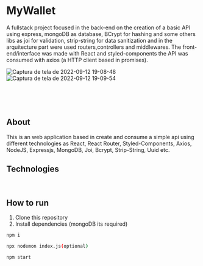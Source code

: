 # MyWallet

A fullstack project focused in the back-end  on the creation of a basic API using express, mongoDB as database, BCrypt for hashing and some others libs as joi for validation, strip-string for data sanitization and in the arquitecture part were used routers,controllers and middlewares. The front-end/interface was made with React and styled-components the API was consumed with axios (a HTTP client based in promises).

![Captura de tela de 2022-09-12 19-08-48](https://user-images.githubusercontent.com/99501431/189768036-08697604-4241-40e0-968f-c64d59714286.png)
![Captura de tela de 2022-09-12 19-09-54](https://user-images.githubusercontent.com/99501431/189768046-7a3cf82e-dda6-4744-9823-6cf8fadb57fe.png)


 <p align="center">

   <br />
   <br />
   <br />
 </p>

## About

This is an web application based in create and consume a simple api using different technologies as React, React Router, Styled-Components, Axios, NodeJS, Expressjs, MongoDB, Joi, Bcrypt, Strip-String, Uuid etc.

## Technologies
<p>
  <img src="https://img.shields.io/badge/Express.js-000000?style=for-the-badge&logo=express&logoColor=white" alt=""/>
  <img src="https://img.shields.io/badge/json-5E5C5C?style=for-the-badge&logo=json&logoColor=white" alt=""/>
  <img src="https://img.shields.io/badge/JavaScript-323330?style=for-the-badge&logo=javascript&logoColor=F7DF1E" alt=""/>
  <img src="https://img.shields.io/badge/HTML5-E34F26?style=for-the-badge&logo=html5&logoColor=white" alt=""/>
  <img src="https://img.shields.io/badge/CSS3-1572B6?style=for-the-badge&logo=css3&logoColor=white" alt=""/>
  <img src="https://img.shields.io/badge/MongoDB-4EA94B?style=for-the-badge&logo=mongodb&logoColor=white" alt=""/>
  <img src="https://img.shields.io/badge/semantic%20ui%20react-35BDB2?style=for-the-badge&logo=semanticuireact&logoColor=white" alt=""/>
  <img src="https://img.shields.io/badge/React-20232A?style=for-the-badge&logo=react&logoColor=61DAFB" alt=""/>
  <img src="https://img.shields.io/badge/React_Router-CA4245?style=for-the-badge&logo=react-router&logoColor=white" alt=""/>
  <img src="https://img.shields.io/badge/styled--components-DB7093?style=for-the-badge&logo=styled-components&logoColor=white" alt=""/>
  <img src="https://img.shields.io/badge/Node.js-339933?style=for-the-badge&logo=nodedotjs&logoColor=white" alt=""/>
 </p>
 
 ## How to run

1. Clone this repository
2. Install dependencies (mongoDB its required)
```bash
npm i
```
```bash
npx nodemon index.js(optional)
```
```bash
npm start
```
